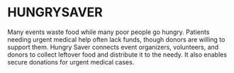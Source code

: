 # HUNGRYSAVER
Many events waste food while many poor people go hungry. Patients needing urgent medical help often lack funds, though donors are willing to support them. Hungry Saver connects event organizers, volunteers, and donors to collect leftover food and distribute it to the needy. It also enables secure donations for urgent medical cases.
